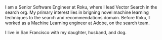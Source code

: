 I am a Senior Software Engineer at Roku, where I lead Vector Search in the search org. My primary interest lies in brigning novel machine learning techniques to the search and recommendations domain. Before Roku, I worked as a Machine Learning engineer at Adobe, on the search team.

I live in San Francisco with my daughter, husband, and dog.